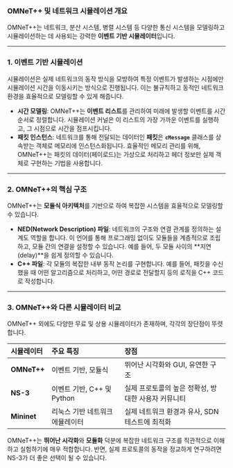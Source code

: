 ### OMNeT++ 및 네트워크 시뮬레이션 개요

OMNeT++는 네트워크, 분산 시스템, 병렬 시스템 등 다양한 통신 시스템을 모델링하고 시뮬레이션하는 데 사용되는 강력한 **이벤트 기반 시뮬레이터**입니다.

---

### 1. 이벤트 기반 시뮬레이션

시뮬레이션은 실제 네트워크의 동작 방식을 모방하여 특정 이벤트가 발생하는 시점에만 시뮬레이션 시간을 이동시키는 방식으로 진행됩니다. 이는 불규칙하고 동적인 네트워크 환경을 효율적으로 모델링할 수 있게 해줍니다.

* **시간 모델링**: OMNeT++는 **이벤트 리스트**를 관리하여 미래에 발생할 이벤트를 시간 순서로 정렬합니다. 시뮬레이션 커널은 이 리스트의 가장 가까운 이벤트를 실행하고, 그 시점으로 시간을 점프시킵니다.
* **패킷 인스턴스**: 네트워크를 통해 전달되는 데이터인 **패킷**은 **`cMessage`** 클래스를 상속받는 객체로 메모리에 인스턴스화됩니다. 효율적인 메모리 관리를 위해, OMNeT++는 패킷의 데이터(페이로드)는 가상으로 처리하고 헤더 정보만 실제 객체로 구현하는 기법을 사용합니다.

---

### 2. OMNeT++의 핵심 구조

OMNeT++는 **모듈식 아키텍처**를 기반으로 하여 복잡한 시스템을 효율적으로 모델링할 수 있습니다.

* **NED(Network Description) 파일**: 네트워크의 구조와 연결 관계를 정의하는 설계도 역할을 합니다. 이 언어를 통해 프로그래밍 없이도 모듈들을 계층적으로 조립하고, 모듈 간의 연결을 설정할 수 있습니다. 예를 들어, 두 모듈 사이의 **지연(delay)**을 쉽게 정의할 수 있습니다.
* **C++ 파일**: 각 모듈의 복잡한 내부 동작 논리를 구현합니다. 예를 들어, 패킷을 수신했을 때 어떤 알고리즘으로 처리하고, 어떤 경로로 전달할지 등의 로직을 C++ 코드로 작성합니다.

---

### 3. OMNeT++와 다른 시뮬레이터 비교

OMNeT++ 외에도 다양한 무료 및 상용 시뮬레이터가 존재하며, 각각의 장단점이 뚜렷합니다.

| 시뮬레이터 | 주요 특징 | 장점 |
| :--- | :--- | :--- |
| **OMNeT++** | 이벤트 기반, 모듈식 | 뛰어난 시각화와 GUI, 유연한 구조 |
| **NS-3** | 이벤트 기반, C++ 및 Python | 실제 프로토콜의 높은 정확성, 방대한 사용자 커뮤니티 |
| **Mininet** | 리눅스 기반 네트워크 에뮬레이터 | 실제 네트워크 환경과 유사, SDN 테스트에 최적화 |

OMNeT++는 **뛰어난 시각화**와 **모듈화** 덕분에 복잡한 네트워크 구조를 직관적으로 이해하고 실험하기에 매우 적합합니다. 반면, 실제 프로토콜의 동작을 정교하게 연구하려면 NS-3가 더 좋은 선택이 될 수 있습니다.
